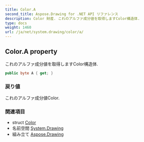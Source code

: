 ```yaml
---
title: Color.A
second_title: Aspose.Drawing for .NET API リファレンス
description: Color 財産. これのアルファ成分値を取得しますColor構造体.
type: docs
weight: 1460
url: /ja/net/system.drawing/color/a/
---
```

## Color.A property

これのアルファ成分値を取得しますColor構造体.

```csharp
public byte A { get; }
```

### 戻り値

これのアルファ成分値Color.

### 関連項目

* struct [Color](../)
* 名前空間 [System.Drawing](../../color/)
* 組み立て [Aspose.Drawing](../../../)


